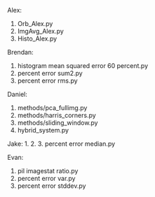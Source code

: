 Alex:
   1. Orb_Alex.py
   2. ImgAvg_Alex.py
   3. Histo_Alex.py
   
Brendan:
   1. histogram mean squared error 60 percent.py
   2. percent error sum2.py
   3. percent error rms.py
   
Daniel:
   1. methods/pca_fullimg.py
   2. methods/harris_corners.py
   3. methods/sliding_window.py
   4. hybrid_system.py
   
Jake:
   1.
   2.
   3. percent error median.py
   
Evan:
   1. pil imagestat ratio.py
   2. percent error var.py
   3. percent error stddev.py
